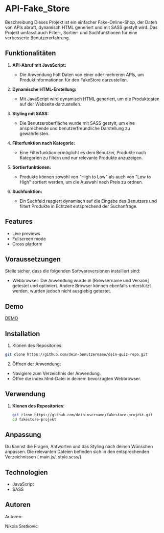 # API-Fake_Store

Beschreibung
Dieses Projekt ist ein einfacher Fake-Online-Shop, der Daten von APIs abruft, dynamisch HTML generiert und mit SASS gestylt wird. Das Projekt umfasst auch Filter-, Sortier- und Suchfunktionen für eine verbesserte Benutzererfahrung.

## Funktionalitäten

1. **API-Abruf mit JavaScript:**

   - Die Anwendung holt Daten von einer oder mehreren APIs, um Produktinformationen für den FakeStore darzustellen.

2. **Dynamische HTML-Erstellung:**

   - Mit JavaScript wird dynamisch HTML generiert, um die Produktdaten auf der Webseite darzustellen.

3. **Styling mit SASS:**

   - Die Benutzeroberfläche wurde mit SASS gestylt, um eine ansprechende und benutzerfreundliche Darstellung zu gewährleisten.

4. **Filterfunktion nach Kategorie:**

   - Eine Filterfunktion ermöglicht es dem Benutzer, Produkte nach Kategorien zu filtern und nur relevante Produkte anzuzeigen.

5. **Sortierfunktionen:**

   - Produkte können sowohl von "High to Low" als auch von "Low to High" sortiert werden, um die Auswahl nach Preis zu ordnen.

6. **Suchfunktion:**
   - Ein Suchfeld reagiert dynamisch auf die Eingabe des Benutzers und filtert Produkte in Echtzeit entsprechend der Suchanfrage.

## Features

- Live previews
- Fullscreen mode
- Cross platform

## Voraussetzungen

Stelle sicher, dass die folgenden Softwareversionen installiert sind:

- Webbrowser: Die Anwendung wurde in [Browsername und Version] getestet und optimiert. Andere Browser können ebenfalls unterstützt werden, wurden jedoch nicht ausgiebig getestet.

## Demo

[DEMO](https://nikolasretko.github.io/FakeStore_API/)

## Installation

1. Klonen des Repositories:

```bash
git clone https://github.com/dein-benutzername/dein-quiz-repo.git

```

2. Öffnen der Anwendung:

- Navigiere zum Verzeichnis der Anwendung.
- Öffne die index.html-Datei in deinem bevorzugten Webbrowser.

## Verwendung

1. **Klonen des Repositories:**
   ```bash
   git clone https://github.com/dein-username/fakestore-projekt.git
   cd fakestore-projekt
   ```

## Anpassung

Du kannst die Fragen, Antworten und das Styling nach deinen Wünschen anpassen. Die relevanten Dateien befinden sich in den entsprechenden Verzeichnissen ( main.js/, style.scss/).

## Technologien

- JavaScript
- SASS

## Autoren

Autoren:

Nikola Sretkovic
